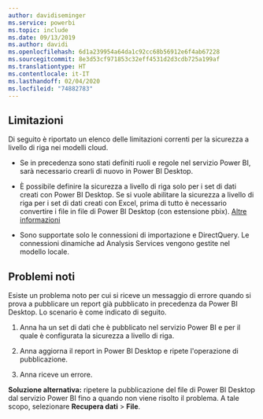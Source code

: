 ```yaml
---
author: davidiseminger
ms.service: powerbi
ms.topic: include
ms.date: 09/13/2019
ms.author: davidi
ms.openlocfilehash: 6d1a239954a64da1c92cc68b56912e6f4ab67228
ms.sourcegitcommit: 8e3d53cf971853c32eff4531d2d3cdb725a199af
ms.translationtype: HT
ms.contentlocale: it-IT
ms.lasthandoff: 02/04/2020
ms.locfileid: "74882783"
---
```

## <a name="limitations"></a>Limitazioni

Di seguito è riportato un elenco delle limitazioni correnti per la sicurezza a livello di riga nei modelli cloud.

* Se in precedenza sono stati definiti ruoli e regole nel servizio Power BI, sarà necessario crearli di nuovo in Power BI Desktop.

* È possibile definire la sicurezza a livello di riga solo per i set di dati creati con Power BI Desktop. Se si vuole abilitare la sicurezza a livello di riga per i set di dati creati con Excel, prima di tutto è necessario convertire i file in file di Power BI Desktop (con estensione pbix). [Altre informazioni](../desktop-import-excel-workbooks.md)

* Sono supportate solo le connessioni di importazione e DirectQuery. Le connessioni dinamiche ad Analysis Services vengono gestite nel modello locale.

## <a name="known-issues"></a>Problemi noti

Esiste un problema noto per cui si riceve un messaggio di errore quando si prova a pubblicare un report già pubblicato in precedenza da Power BI Desktop. Lo scenario è come indicato di seguito.

1. Anna ha un set di dati che è pubblicato nel servizio Power BI e per il quale è configurata la sicurezza a livello di riga.

1. Anna aggiorna il report in Power BI Desktop e ripete l'operazione di pubblicazione.

1. Anna riceve un errore.

**Soluzione alternativa:** ripetere la pubblicazione del file di Power BI Desktop dal servizio Power BI fino a quando non viene risolto il problema. A tale scopo, selezionare **Recupera dati** > **File**.
